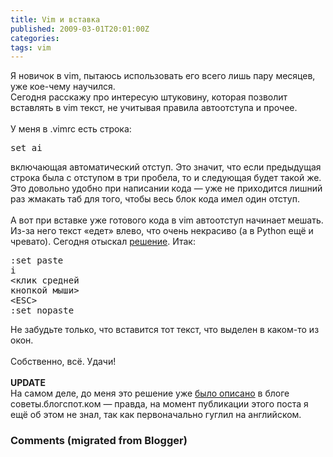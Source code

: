 ```yaml
---
title: Vim и вставка
published: 2009-03-01T20:01:00Z
categories: 
tags: vim
---
```


Я новичок в vim, пытаюсь использовать его всего лишь пару месяцев, уже кое-чему научился.<br />Сегодня расскажу про интересую штуковину, которая позволит вставлять в vim текст, не учитывая правила автоотступа и прочее.<br /><a name='more'></a><br />У меня в .vimrc есть строка:<br /><pre class="code">set ai</pre>включающая автоматический отступ. Это значит, что если предыдущая строка была с отступом в три пробела, то и следующая будет такой же. Это довольно удобно при написании кода — уже не приходится лишний раз жмакать таб для того, чтобы весь блок кода имел один отступ.<br /><br />А вот при вставке уже готового кода в vim автоотступ начинает мешать. Из-за него текст «едет» влево, что очень некрасиво (а в Python ещё и чревато). Сегодня отыскал <a href="http://www.justlinux.com/forum/showthread.php?p=882311">решение</a>. Итак:<br /><pre class="code">:set paste<br />i<br />&lt;клик средней кнопкой мыши&gt;<br />&lt;ESC&gt;<br />:set nopaste</pre>Не забудьте только, что вставится тот текст, что выделен в каком-то из окон.<br /><br />Собственно, всё. Удачи!<br /><br /><b>UPDATE</b><br />На самом деле, до меня это решение уже <a href="http://sovety.blogspot.com/2007/11/vim_20.html">было описано</a> в блоге советы.блогспот.ком — правда, на момент публикации этого поста я ещё об этом не знал, так как первоначально гуглил на английском.

<h3 id='hakyll-convert-comments-title'>Comments (migrated from Blogger)</h3>


